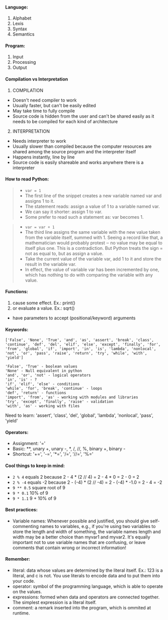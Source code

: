 #### Language:
1. Alphabet
2. Lexis
3. Syntax
4. Semantics

#### Program:
1. Input
2. Processing
3. Output

#### Compilation vs Interpretation
1. COMPILATION
- Doesn't need compiler to work
- Usually faster, but can't be easily edited
- May take time to fully compile
- Source code is hidden from the user and can't be shared easily as it needs to be compiled for each kind of architecture

2. INTERPRETATION
- Needs interpreter to work
- Usually slower than compiled because the computer resources are shared among the source program and the interpreter itself
- Happens instantly, line by line
- Source code is easily shareable and works anywhere there is a interpreter

#### How to read Python:
> - `var = 1`
> - The first line of the snippet creates a new variable named var and assigns 1 to it.
> - The statement reads: assign a value of 1 to a variable named var.
> - We can say it shorter: assign 1 to var.
> - Some prefer to read such a statement as: var becomes 1.

> - `var = var + 1`
> - The third line assigns the same variable with the new value taken from the variable itself, summed with 1. Seeing a record like that, a mathematician would probably protest ‒ no value may be equal to itself plus one. This is a contradiction. But Python treats the sign = not as equal to, but as assign a value.
> - Take the current value of the variable var, add 1 to it and store the result in the variable var.
> - In effect, the value of variable var has been incremented by one, which has nothing to do with comparing the variable with any value.

#### Functions:
1. cause some effect. Ex.: print()
2. or evaluate a value. Ex.: sqrt()
- have parameters to accept (positional/keyword) arguments

#### Keywords:
```known
['False', 'None', 'True', 'and', 'as', 'assert', 'break', 'class', 'continue', 'def', 'del', 'elif', 'else', 'except', 'finally', 'for', 'from', 'global', 'if', 'import', 'in', 'is', 'lambda', 'nonlocal', 'not', 'or', 'pass', 'raise', 'return', 'try', 'while', 'with', 'yield']

'False', 'True' - boolean values
'None' - Null equivalent in python
'and', 'or', 'not' - logical operators
'in', 'is' - ?
'if', 'elif', 'else' - conditions
'while', 'for', 'break', 'continue' - loops
'def', 'return' - functions
'import', 'from', 'as' - working with modules and libraries
'try', 'except', 'finally', 'raise' - validation
'with', 'as' - working with files
```

Need to learn: 'assert', 'class', 'del', 'global', 'lambda', 'nonlocal', 'pass', 'yield'

#### Operators:
- Assignment: '='
- Basic: **, unary +, unary -, *, /, //, %, binary +, binary -
- Shortcut: '+=', '-=', '*=', '/=', '//=', '%='

#### Cool things to keep in mind:
- `2 % 4` equals 2 because 2 - 4 * (2 // 4) = 2 - 4 * 0 = 2 - 0 = 2
- `2 % -4` equals -2 because 2 - (-4) * (2 // -4) = 2 - (-4) * -1.0 = 2 - 4 = -2
- `9 ** 0.5` square root of 9
- `9 * 0.1` 10% of 9
- `9 * 1.1` 9 + 10% of 9

#### Best practices:
- Variable names: Whenever possible and justified, you should give self-commenting names to variables, e.g., if you're using two variables to store the length and width of something, the variable names length and width may be a better choice than myvar1 and myvar2. It's equally important not to use variable names that are confusing, or leave comments that contain wrong or incorrect information!

#### Remember:
- literal: data whose values are determined by the literal itself. Ex.: 123 is a literal, and c is not. You use literals to encode data and to put them into your code.
- operator: symbol of the programming language, which is able to operate on the values.
- expressions: formed when data and operators are connected together. The simplest expression is a literal itself.
- comment: a remark inserted into the program, which is ommited at runtime.
